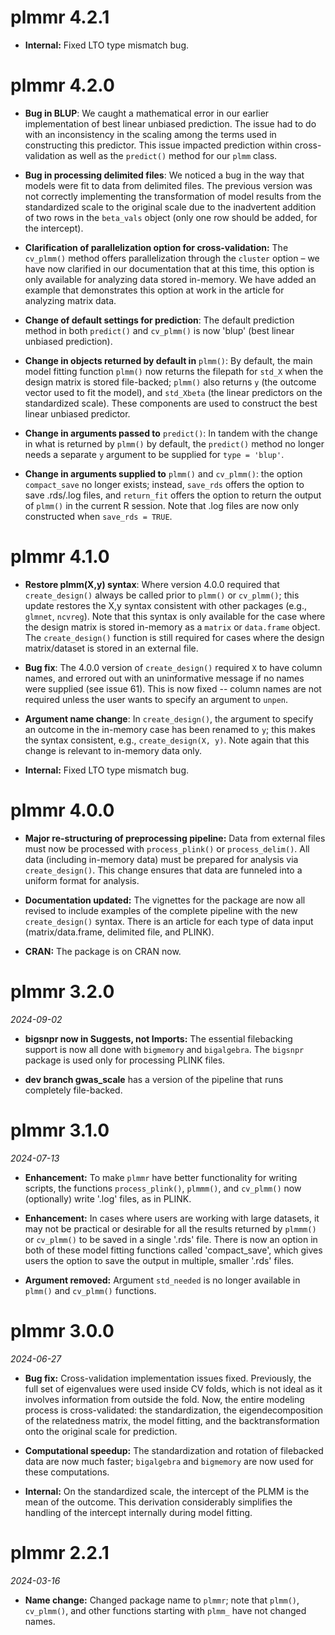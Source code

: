 # plmmr 4.2.1

- **Internal:** Fixed LTO type mismatch bug.

# plmmr 4.2.0

- **Bug in BLUP**: We caught a mathematical error in our earlier implementation of best linear unbiased prediction. The issue had to do with an inconsistency in the scaling among the terms used in constructing this predictor. This issue impacted prediction within cross-validation as well as the `predict()` method for our `plmm` class.

- **Bug in processing delimited files**: We noticed a bug in the way that models were fit to data from delimited files. The previous version was not correctly implementing the transformation of model results from the standardized scale to the original scale due to the inadvertent addition of two rows in the `beta_vals` object (only one row should be added, for the intercept).

- **Clarification of parallelization option for cross-validation:** The `cv_plmm()` method offers parallelization through the `cluster` option – we have now clarified in our documentation that at this time, this option is only available for analyzing data stored in-memory. We have added an example that demonstrates this option at work in the article for analyzing matrix data.
- **Change of default settings for prediction**: The default prediction method in both `predict()` and `cv_plmm()` is now 'blup' (best linear unbiased prediction).
- **Change in objects returned by default in** `plmm()`: By default, the main model fitting function `plmm()` now returns the filepath for `std_X` when the design matrix is stored file-backed; `plmm()` also returns `y` (the outcome vector used to fit the model), and `std_Xbeta` (the linear predictors on the standardized scale). These components are used to construct the best linear unbiased predictor.
- **Change in arguments passed to** `predict()`: In tandem with the change in what is returned by `plmm()` by default, the `predict()` method no longer needs a separate `y` argument to be supplied for `type = 'blup'`.
- **Change in arguments supplied to** `plmm()` and `cv_plmm()`: the option `compact_save` no longer exists; instead, `save_rds` offers the option to save .rds/.log files, and `return_fit` offers the option to return the output of `plmm()` in the current R session. Note that .log files are now only constructed when `save_rds = TRUE`.

# plmmr 4.1.0

- **Restore plmm(X,y) syntax**: Where version 4.0.0 required that `create_design()` always be called prior to `plmm()` or `cv_plmm()`; this update restores the X,y syntax consistent with other packages (e.g., `glmnet`, `ncvreg`). Note that this syntax is only available for the case where the design matrix is stored in-memory as a `matrix` or `data.frame` object. The `create_design()` function is still required for cases where the design matrix/dataset is stored in an external file.

- **Bug fix**: The 4.0.0 version of `create_design()` required `X` to have column names, and errored out with an uninformative message if no names were supplied (see issue 61). This is now fixed -- column names are not required unless the user wants to specify an argument to `unpen`.

- **Argument name change**: In `create_design()`, the argument to specify an outcome in the in-memory case has been renamed to `y`; this makes the syntax consistent, e.g., `create_design(X, y)`. Note again that this change is relevant to in-memory data only.

- **Internal:** Fixed LTO type mismatch bug.

# plmmr 4.0.0

- **Major re-structuring of preprocessing pipeline:** Data from external files must now be processed with `process_plink()` or `process_delim()`. All data (including in-memory data) must be prepared for analysis via `create_design()`. This change ensures that data are funneled into a uniform format for analysis.

- **Documentation updated:** The vignettes for the package are now all revised to include examples of the complete pipeline with the new `create_design()` syntax. There is an article for each type of data input (matrix/data.frame, delimited file, and PLINK).

- **CRAN:** The package is on CRAN now.

# plmmr 3.2.0
_2024-09-02_

- **bigsnpr now in Suggests, not Imports:** The essential filebacking support is now all done with `bigmemory` and `bigalgebra`. The `bigsnpr` package is used only for processing PLINK files.

- **dev branch gwas_scale** has a version of the pipeline that runs completely file-backed.

# plmmr 3.1.0
_2024-07-13_

- **Enhancement:** To make `plmmr` have better functionality for writing scripts, the functions `process_plink()`, `plmmm()`, and `cv_plmm()` now (optionally) write '.log' files, as in PLINK.

- **Enhancement:** In cases where users are working with large datasets, it may not be practical or desirable for all the results returned by `plmmm()` or `cv_plmm()` to be saved in a single '.rds' file. There is now an option in both of these model fitting functions called 'compact_save', which gives users the option to save the output in multiple, smaller '.rds' files.

- **Argument removed:** Argument `std_needed` is no longer available in `plmm()` and `cv_plmm()` functions.

# plmmr 3.0.0
_2024-06-27_

- **Bug fix:** Cross-validation implementation issues fixed. Previously, the full set of eigenvalues were used inside CV folds, which is not ideal as it involves information from outside the fold. Now, the entire modeling process is cross-validated: the standardization, the eigendecomposition of the relatedness matrix, the model fitting, and the backtransformation onto the original scale for prediction.

- **Computational speedup:** The standardization and rotation of filebacked data are now much faster; `bigalgebra` and `bigmemory` are now used for these computations.

- **Internal:** On the standardized scale, the intercept of the PLMM is the mean of the outcome. This derivation considerably simplifies the handling of the intercept internally during model fitting.

# plmmr 2.2.1
_2024-03-16_

- **Name change:** Changed package name to `plmmr`; note that `plmm()`, `cv_plmm()`, and other functions starting with `plmm_` have not changed names.
